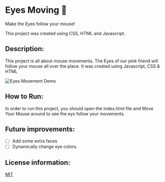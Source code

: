 # Eyes Moving 👀
Make the Eyes follow your mouse!

This project was created using CSS, HTML and Javascript. 

## Description: 
This project is all about mouse movements. The Eyes of our pink friend will follow your mouse all over the place. It was created using Javascript, CSS & HTML


![Eyes Movement Demo](https://user-images.githubusercontent.com/71361700/110568321-ce006100-8120-11eb-8e59-a2d52ff9b039.gif)



## How to Run: 
In order to run this project, you should open the index.html file and Move Your Mouse around to see the eys follow your movements. 

## Future improvements: 

- [ ] Add some extra faces
- [ ] Dynamically change eye colors.

## License information: 

[MIT](https://choosealicense.com/licenses/mit/)
